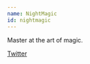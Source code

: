 ```yaml
---
name: NightMagic
id: nightmagic
---
```

Master at the art of magic.

[Twitter](https://twitter.com/NightMagic1)